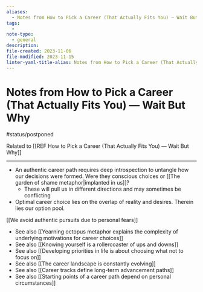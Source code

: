 ```yaml
---
aliases:
  - Notes from How to Pick a Career (That Actually Fits You) — Wait But Why
tags:
  - 
note-type:
  - general
description: 
file-created: 2023-11-06
file-modified: 2023-11-15
linter-yaml-title-alias: Notes from How to Pick a Career (That Actually Fits You) — Wait But Why
---
```


# Notes from How to Pick a Career (That Actually Fits You) — Wait But Why

#status/postponed

Related to [[REF How to Pick a Career (That Actually Fits You) — Wait But Why]]

---

- An authentic career path requires deep introspection to untangle how our decisions were formed. Were they conscious choices or [[The garden of shame metaphor|implanted in us]]?
	- These will pull us in different directions and may sometimes be conflicting
- Optimal career choice lies on the overlap of reality and desires. Therein lies our option pool.

[[We avoid authentic pursuits due to personal fears]]

- See also [[Yearning octopus metaphor explains the complexity of underlying motivations for career choices]]
- See also [[Knowing yourself is a rollercoaster of ups and downs]]
- See also [[Developing priorities in life is about choosing what not to focus on]]
- See also [[The career landscape is constantly evolving]]
- See also [[Career tracks define long-term advancement paths]]
- See also [[Starting points of a career path depend on personal circumstances]]
